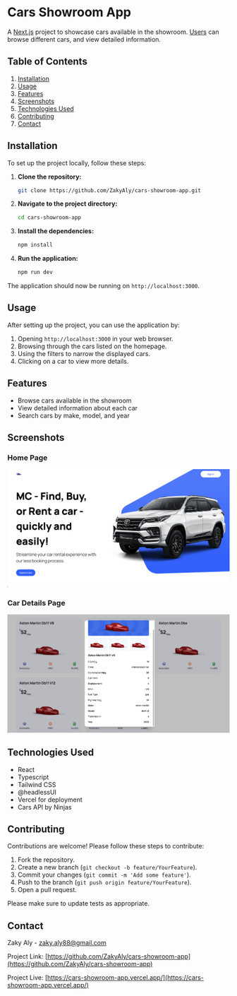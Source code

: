 # Cars Showroom App

A [Next.js](https://nextjs.org/) project to showcase cars available in the showroom. [Users](https://cars-showroom-app.vercel.app/) can browse different cars, and view detailed information.

## Table of Contents

1. [Installation](#installation)
2. [Usage](#usage)
3. [Features](#features)
4. [Screenshots](#screenshots)
5. [Technologies Used](#technologies-used)
6. [Contributing](#contributing)
7. [Contact](#contact)

## Installation

To set up the project locally, follow these steps:

1. **Clone the repository:**

   ```bash
   git clone https://github.com/ZakyAly/cars-showroom-app.git
   ```

2. **Navigate to the project directory:**

   ```bash
   cd cars-showroom-app
   ```

3. **Install the dependencies:**

   ```bash
   npm install
   ```

4. **Run the application:**
   ```bash
   npm run dev
   ```

The application should now be running on `http://localhost:3000`.

## Usage

After setting up the project, you can use the application by:

1. Opening `http://localhost:3000` in your web browser.
2. Browsing through the cars listed on the homepage.
3. Using the filters to narrow the displayed cars.
4. Clicking on a car to view more details.

## Features

- Browse cars available in the showroom
- View detailed information about each car
- Search cars by make, model, and year

## Screenshots

### Home Page

![Home Page](/public/home-page.png)

### Car Details Page

![Car Details Page](/public/car-details.png)

## Technologies Used

- React
- Typescript
- Tailwind CSS
- @headlessUI
- Vercel for deployment
- Cars API by Ninjas

## Contributing

Contributions are welcome! Please follow these steps to contribute:

1. Fork the repository.
2. Create a new branch (`git checkout -b feature/YourFeature`).
3. Commit your changes (`git commit -m 'Add some feature'`).
4. Push to the branch (`git push origin feature/YourFeature`).
5. Open a pull request.

Please make sure to update tests as appropriate.

## Contact

Zaky Aly - [zaky.aly88@gmail.com](mailto:zaky.aly88@gmail.com)

Project Link: [https://github.com/ZakyAly/cars-showroom-app](https://github.com/ZakyAly/cars-showroom-app)

Project Live: [https://cars-showroom-app.vercel.app/](https://cars-showroom-app.vercel.app/)
